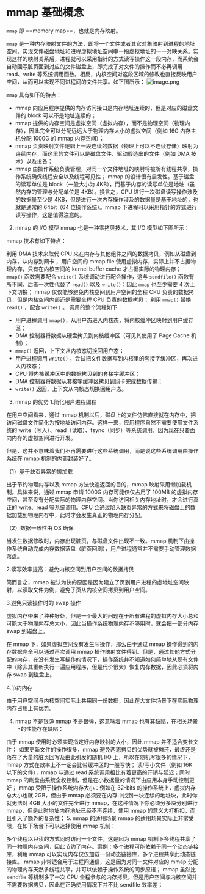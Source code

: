 # mmap 基础概念
`mmap` 即 ==memory map==，也就是内存映射。

`mmap` 是一种内存映射文件的方法，即将一个文件或者其它对象映射到进程的地址空间，实现文件磁盘地址和进程虚拟地址空间中一段虚拟地址的一一对映关系。实现这样的映射关系后，进程就可以采用指针的方式读写操作这一段内存，而系统会自动回写脏页面到对应的文件磁盘上，即完成了对文件的操作而不必再调用 read、write 等系统调用函数。相反，内核空间对这段区域的修改也直接反映用户空间，从而可以实现不同进程间的文件共享。如下图所示：
![image.png](https://gitee.com/ycfan/images/raw/master/img/20240418190329.png)


`mmap` 具有如下的特点：

- mmap 向应用程序提供的内存访问接口是内存地址连续的，但是对应的磁盘文件的 block 可以不是地址连续的；
- mmap 提供的内存空间是虚拟空间（虚拟内存），而不是物理空间（物理内存），因此完全可以分配远远大于物理内存大小的虚拟空间（例如 16G 内存主机分配 1000G 的 mmap 内存空间）；
- mmap 负责映射文件逻辑上一段连续的数据（物理上可以不连续存储）映射为连续内存，而这里的文件可以是磁盘文件、驱动假造出的文件（例如 DMA 技术）以及设备；
- mmap 由操作系统负责管理，对同一个文件地址的映射将被所有线程共享，操作系统确保线程安全以及线程可见性；
mmap 的设计很有启发性。基于磁盘的读写单位是 block（一般大小为 4KB），而基于内存的读写单位是地址（虽然内存的管理与分配单位是 4KB）。换言之，CPU 进行一次磁盘读写操作涉及的数据量至少是 4KB，但是进行一次内存操作涉及的数据量是基于地址的，也就是通常的 64bit（64 位操作系统）。mmap 下进程可以采用指针的方式进行读写操作，这是值得注意的。

2. mmap 的 I/O 模型
mmap 也是一种零拷贝技术，其 I/O 模型如下图所示：






mmap 技术有如下特点：

利用 DMA 技术来取代 CPU 来在内存与其他组件之间的数据拷贝，例如从磁盘到内存，从内存到网卡；
用户空间的 mmap file 使用虚拟内存，实际上并不占据物理内存，只有在内核空间的 kernel buffer cache 才占据实际的物理内存；
`mmap()` 函数需要配合 `write()` 系统调动进行配合操作，这与 `sendfile()` 函数有所不同，后者一次性代替了 `read()` 以及 `write()`；因此 `mmap` 也至少需要 4 次上下文切换；
mmap 仅仅能够避免内核空间到用户空间的全程 CPU 负责的数据拷贝，但是内核空间内部还是需要全程 CPU 负责的数据拷贝；
利用 `mmap()` 替换 `read()` ，配合 `write()` 。
调用的整个流程如下：

- 用户进程调用 `mmap()`，从用户态进入内核态，将内核缓冲区映射到用户缓存区；
- DMA 控制器将数据从硬盘拷贝到内核缓冲区（可见其使用了 Page Cache 机制）；
- `mmap()` 返回，上下文从内核态切换回用户态；
- 用户进程调用 `write()` ，尝试把文件数据写到内核里的套接字缓冲区，再次进入内核态；
- CPU 将内核缓冲区中的数据拷贝到的套接字缓冲区；
- DMA 控制器将数据从套接字缓冲区拷贝到网卡完成数据传输；
- `write()` 返回，上下文从内核态切换回用户态。
3. mmap 的优势
1.简化用户进程编程

在用户空间看来，通过 mmap 机制以后，磁盘上的文件仿佛直接就在内存中，把访问磁盘文件简化为按地址访问内存。这样一来，应用程序自然不需要使用文件系统的 write（写入）、read（读取）、fsync（同步）等系统调用，因为现在只要面向内存的虚拟空间进行开发。

但是，这并不意味着我们不再需要进行这些系统调用，而是说这些系统调用由操作系统在 mmap 机制的内部封装好了。

（1）基于缺页异常的懒加载

出于节约物理内存以及 mmap 方法快速返回的目的，mmap 映射采用懒加载机制。具体来说，通过 mmap 申请 1000G 内存可能仅仅占用了 100MB 的虚拟内存空间，甚至没有分配实际的物理内存空间。当你访问相关内存地址时，才会进行真正的 write、read 等系统调用。CPU 会通过陷入缺页异常的方式来将磁盘上的数据加载到物理内存中，此时才会发生真正的物理内存分配。

（2）数据一致性由 OS 确保

当发生数据修改时，内存出现脏页，与磁盘文件出现不一致。mmap 机制下由操作系统自动完成内存数据落盘（脏页回刷），用户进程通常并不需要手动管理数据落盘。

2.读写效率提高：避免内核空间到用户空间的数据拷贝

简而言之，mmap 被认为快的原因是因为建立了页到用户进程的虚地址空间映射，以读取文件为例，避免了页从内核空间拷贝到用户空间。

3.避免只读操作时的 swap 操作

虚拟内存带来了种种好处，但是一个最大的问题在于所有进程的虚拟内存大小总和可能大于物理内存总大小，因此当操作系统物理内存不够用时，就会把一部分内存 swap 到磁盘上。

在 mmap 下，如果虚拟空间没有发生写操作，那么由于通过 mmap 操作得到的内存数据完全可以通过再次调用 mmap 操作映射文件得到。但是，通过其他方式分配的内存，在没有发生写操作的情况下，操作系统并不知道如何简单地从现有文件中（除非其重新执行一遍应用程序，但是代价很大）恢复内存数据，因此必须将内存 swap 到磁盘上。

4.节约内存

由于用户空间与内核空间实际上共用同一份数据，因此在大文件场景下在实际物理内存占用上有优势。

4. mmap 不是银弹
mmap 不是银弹，这意味着 mmap 也有其缺陷，在相关场景下的性能存在缺陷：

由于 mmap 使用时必须实现指定好内存映射的大小，因此 mmap 并不适合变长文件；
如果更新文件的操作很多，mmap 避免两态拷贝的优势就被摊还，最终还是落在了大量的脏页回写及由此引发的随机 I/O 上，所以在随机写很多的情况下，mmap 方式在效率上不一定会比带缓冲区的一般写快；
读/写小文件（例如 16K 以下的文件），mmap 与通过 read 系统调用相比有着更高的开销与延迟；同时 mmap 的刷盘由系统全权控制，但是在小数据量的情况下由应用本身手动控制更好；
mmap 受限于操作系统内存大小：例如在 32-bits 的操作系统上，虚拟内存总大小也就 2GB，但由于 mmap 必须要在内存中找到一块连续的地址块，此时你就无法对 4GB 大小的文件完全进行 mmap，在这种情况下你必须分多块分别进行 mmap，但是此时地址内存地址已经不再连续，使用 mmap 的意义大打折扣，而且引入了额外的复杂性；
5. mmap 的适用场景
mmap 的适用场景实际上非常受限，在如下场合下可以选择使用 mmap 机制：

多个线程以只读的方式同时访问一个文件，这是因为 mmap 机制下多线程共享了同一物理内存空间，因此节约了内存。案例：多个进程可能依赖于同一个动态链接库，利用 mmap 可以实现内存仅仅加载一份动态链接库，多个进程共享此动态链接库。
mmap 非常适合用于进程间通信，这是因为对同一文件对应的 mmap 分配的物理内存天然多线程共享，并可以依赖于操作系统的同步原语；
mmap 虽然比 sendfile 等机制多了一次 CPU 全程参与的内存拷贝，但是用户空间与内核空间并不需要数据拷贝，因此在正确使用情况下并不比 sendfile 效率差；